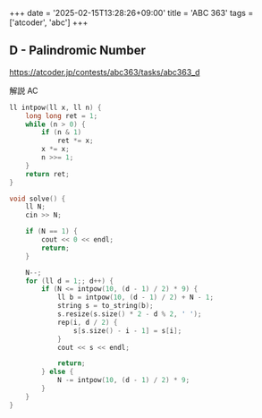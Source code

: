 +++
date = '2025-02-15T13:28:26+09:00'
title = 'ABC 363'
tags = ['atcoder', 'abc']
+++

## D - Palindromic Number

<https://atcoder.jp/contests/abc363/tasks/abc363_d>

解説 AC

```cpp
ll intpow(ll x, ll n) {
    long long ret = 1;
    while (n > 0) {
        if (n & 1)
            ret *= x;
        x *= x;
        n >>= 1;
    }
    return ret;
}

void solve() {
    ll N;
    cin >> N;

    if (N == 1) {
        cout << 0 << endl;
        return;
    }

    N--;
    for (ll d = 1;; d++) {
        if (N <= intpow(10, (d - 1) / 2) * 9) {
            ll b = intpow(10, (d - 1) / 2) + N - 1;
            string s = to_string(b);
            s.resize(s.size() * 2 - d % 2, ' ');
            rep(i, d / 2) {
                s[s.size() - i - 1] = s[i];
            }
            cout << s << endl;

            return;
        } else {
            N -= intpow(10, (d - 1) / 2) * 9;
        }
    }
}
```

